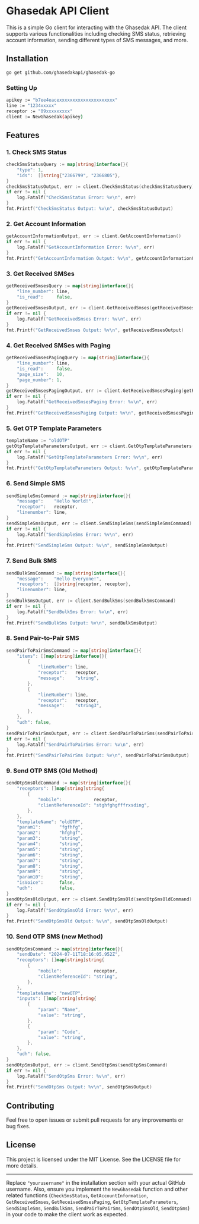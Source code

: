 
# Ghasedak API Client

This is a simple Go client for interacting with the Ghasedak API. The client supports various functionalities including checking SMS status, retrieving account information, sending different types of SMS messages, and more.

## Installation


```sh
go get github.com/ghasedakapi/ghasedak-go
```

[//]: # (## Usage)

### Setting Up


```sh
apikey := "b7ee4eacexxxxxxxxxxxxxxxxxxxxx"
line := "1234xxxxx"
receptor := "09xxxxxxxxx"
client := NewGhasedak(apikey)
```

## Features

### 1. Check SMS Status

```go
checkSmsStatusQuery := map[string]interface{}{
    "type": 1,
    "ids":  []string{"2366799", "2366805"},
}
checkSmsStatusOutput, err := client.CheckSmsStatus(checkSmsStatusQuery)
if err != nil {
    log.Fatalf("CheckSmsStatus Error: %v\n", err)
}
fmt.Printf("CheckSmsStatus Output: %v\n", checkSmsStatusOutput)
```

### 2. Get Account Information

```go
getAccountInformationOutput, err := client.GetAccountInformation()
if err != nil {
    log.Fatalf("GetAccountInformation Error: %v\n", err)
}
fmt.Printf("GetAccountInformation Output: %v\n", getAccountInformationOutput)
```

### 3. Get Received SMSes

```go
getReceivedSmsesQuery := map[string]interface{}{
    "line_number": line,
    "is_read":     false,
}
getReceivedSmsesOutput, err := client.GetReceivedSmses(getReceivedSmsesQuery)
if err != nil {
    log.Fatalf("GetReceivedSmses Error: %v\n", err)
}
fmt.Printf("GetReceivedSmses Output: %v\n", getReceivedSmsesOutput)
```

### 4. Get Received SMSes with Paging

```go
getReceivedSmsesPagingQuery := map[string]interface{}{
    "line_number": line,
    "is_read":     false,
    "page_size":   10,
    "page_number": 1,
}
getReceivedSmsesPagingOutput, err := client.GetReceivedSmsesPaging(getReceivedSmsesPagingQuery)
if err != nil {
    log.Fatalf("GetReceivedSmsesPaging Error: %v\n", err)
}
fmt.Printf("GetReceivedSmsesPaging Output: %v\n", getReceivedSmsesPagingOutput)
```

### 5. Get OTP Template Parameters

```go
templateName := "oldOTP"
getOtpTemplateParametersOutput, err := client.GetOtpTemplateParameters(templateName)
if err != nil {
    log.Fatalf("GetOtpTemplateParameters Error: %v\n", err)
}
fmt.Printf("GetOtpTemplateParameters Output: %v\n", getOtpTemplateParametersOutput)
```

### 6. Send Simple SMS

```go
sendSimpleSmsCommand := map[string]interface{}{
    "message":    "Hello World!",
    "receptor":   receptor,
    "linenumber": line,
}
sendSimpleSmsOutput, err := client.SendSimpleSms(sendSimpleSmsCommand)
if err != nil {
    log.Fatalf("SendSimpleSms Error: %v\n", err)
}
fmt.Printf("SendSimpleSms Output: %v\n", sendSimpleSmsOutput)
```

### 7. Send Bulk SMS

```go
sendBulkSmsCommand := map[string]interface{}{
    "message":    "Hello Everyone!",
    "receptors":  []string{receptor, receptor},
    "linenumber": line,
}
sendBulkSmsOutput, err := client.SendBulkSms(sendBulkSmsCommand)
if err != nil {
    log.Fatalf("SendBulkSms Error: %v\n", err)
}
fmt.Printf("SendBulkSms Output: %v\n", sendBulkSmsOutput)
```

### 8. Send Pair-to-Pair SMS

```go
sendPairToPairSmsCommand := map[string]interface{}{
    "items": []map[string]interface{}{
        {
            "lineNumber": line,
            "receptor":   receptor,
            "message":    "string",
        },
        {
            "lineNumber": line,
            "receptor":   receptor,
            "message":    "string3",
        },
    },
    "udh": false,
}
sendPairToPairSmsOutput, err := client.SendPairToPairSms(sendPairToPairSmsCommand)
if err != nil {
    log.Fatalf("SendPairToPairSms Error: %v\n", err)
}
fmt.Printf("SendPairToPairSms Output: %v\n", sendPairToPairSmsOutput)
```

### 9. Send OTP SMS (Old Method)

```go
sendOtpSmsOldCommand := map[string]interface{}{
    "receptors": []map[string]string{
        {
            "mobile":            receptor,
            "clientReferenceId": "stghfghgfffrxsding",
        },
    },
    "templateName": "oldOTP",
    "param1":       "fgfhfg",
    "param2":       "hfghgf",
    "param3":       "string",
    "param4":       "string",
    "param5":       "string",
    "param6":       "string",
    "param7":       "string",
    "param8":       "string",
    "param9":       "string",
    "param10":      "string",
    "isVoice":      false,
    "udh":          false,
}
sendOtpSmsOldOutput, err := client.SendOtpSmsOld(sendOtpSmsOldCommand)
if err != nil {
    log.Fatalf("SendOtpSmsOld Error: %v\n", err)
}
fmt.Printf("SendOtpSmsOld Output: %v\n", sendOtpSmsOldOutput)
```

### 10. Send OTP SMS (new Method)

```go
sendOtpSmsCommand := map[string]interface{}{
    "sendDate": "2024-07-11T18:16:05.952Z",
    "receptors": []map[string]string{
        {
            "mobile":            receptor,
            "clientReferenceId": "string",
        },
    },
    "templateName": "newOTP",
    "inputs": []map[string]string{
        {
            "param": "Name",
            "value": "string",
        },
        {
            "param": "Code",
            "value": "string",
        },
    },
    "udh": false,
}
sendOtpSmsOutput, err := client.SendOtpSms(sendOtpSmsCommand)
if err != nil {
    log.Fatalf("SendOtpSms Error: %v\n", err)
}
fmt.Printf("SendOtpSms Output: %v\n", sendOtpSmsOutput)
```

## Contributing

Feel free to open issues or submit pull requests for any improvements or bug fixes.

## License

This project is licensed under the MIT License. See the LICENSE file for more details.

---

Replace `"yourusername"` in the installation section with your actual GitHub username. Also, ensure you implement the `NewGhasedak` function and other related functions (`CheckSmsStatus`, `GetAccountInformation`, `GetReceivedSmses`, `GetReceivedSmsesPaging`, `GetOtpTemplateParameters`, `SendSimpleSms`, `SendBulkSms`, `SendPairToPairSms`, `SendOtpSmsOld`, `SendOtpSms`) in your code to make the client work as expected.
